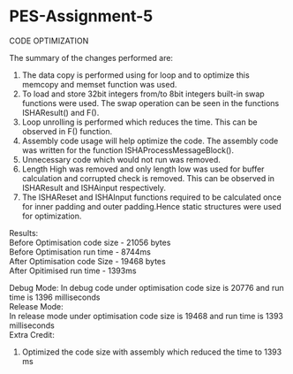 # PES-Assignment-5
CODE OPTIMIZATION</br>

The summary of the changes performed are:</br>
1. The data copy is performed using for loop and to optimize this memcopy and memset function was used.</br>
2. To load and store 32bit integers from/to 8bit integers built-in swap functions were used. The swap operation can be seen in the functions ISHAResult() and F().</br>
3. Loop unrolling is performed which reduces the time. This can be observed in F() function.</br>
4. Assembly code usage will help optimize the code. The assembly code was written for the function ISHAProcessMessageBlock(). </br>
5. Unnecessary code which would not run was removed. </br>
6. Length High was removed and only length low was used for buffer calculation and corrupted check is removed. This can be observed in ISHAResult and ISHAinput respectively.</br>
7. The ISHAReset and ISHAInput functions required to be calculated once for inner padding and outer padding.Hence static structures were used for optimization.</br>

Results:</br>
Before Optimisation code size - 21056 bytes </br>
Before Optimisation run time - 8744ms</br>
After Optimisation code Size - 19468 bytes</br>
After Opitimised run time - 1393ms</br>

Debug Mode:
In debug code under optimisation code size is 20776 and run time is  1396 milliseconds  </br>
Release Mode:</br> 
In release mode under optimisation code size is 19468 and run time is 1393 milliseconds</br>
Extra Credit: </br>
1. Optimized the code size with assembly which reduced the time to 1393 ms </br>
